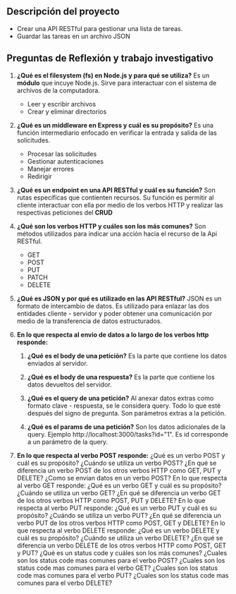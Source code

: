 ## Descripción del proyecto
- Crear una API RESTful para gestionar una lista de tareas.
- Guardar las tareas en un archivo JSON

## Preguntas de Reflexión y trabajo investigativo
1. __¿Qué es el filesystem (fs) en Node.js y para qué se utiliza?__
    Es un __módulo__ que incuye Node.js. Sirve para interactuar con el sistema de archivos de la computadora.
    - Leer y escribir archivos
    - Crear y eliminar directorios


1. __¿Qué es un middleware en Express y cuál es su propósito?__
     Es una función intermediario enfocado en verificar la entrada y salida de las solicitudes.
    - Procesar las solicitudes 
    - Gestionar autenticaciones
    - Manejar errores
    - Redirigir 

1. __¿Qué es un endpoint en una API RESTful y cuál es su función?__
    Son rutas específicas que contienten recursos. 
    Su función es permitir al cliente interactuar con ella por medio de los verbos HTTP y realizar 
    las respectivas peticiones del __CRUD__ 

1. __¿Qué son los verbos HTTP y cuáles son los más comunes?__
    Son métodos utilizados para indicar una acción hacia el recurso de la Api RESTful.
    - GET
    - POST
    - PUT
    - PATCH
    - DELETE

1. __¿Qué es JSON y por qué es utilizado en las API RESTful?__
    JSON es un formato de intercambio de datos. Es utilizado para enlazar las dos entidades cliente - servidor y poder obtener una comunicación por medio de la transferencia de datos estructurados.
   
1. __En lo que respecta al envio de datos a lo largo de los verbos http responde:__
    1. __¿Qué es el body de una petición?__
        Es la parte que contiene los datos enviados al servidor.
    1. __¿Qué es el body de una respuesta?__
        Es la parte que contiene los datos devueltos del servidor.
    1. __¿Qué es el query de una petición?__
        Al anexar datos extras como formato clave - respuesta, se le considera query. Todo lo que esté después del signo de pregunta. Son parámetros extras a la petición.

    1. __¿Qué es el params de una petición?__
        Son los datos adicionales de la query. Ejemplo http://localhost:3000/tasks?id="1". Es id corresponde a un parámetro de la query.

1. __En lo que respecta al verbo POST responde:__
¿Qué es un verbo POST y cuál es su propósito?
¿Cuándo se utiliza un verbo POST?
¿En qué se diferencia un verbo POST de los otros verbos HTTP como GET, PUT y DELETE?
¿Como se envian datos en un verbo POST?
En lo que respecta al verbo GET responde:
¿Qué es un verbo GET y cuál es su propósito?
¿Cuándo se utiliza un verbo GET?
¿En qué se diferencia un verbo GET de los otros verbos HTTP como POST, PUT y DELETE?
En lo que respecta al verbo PUT responde:
¿Qué es un verbo PUT y cuál es su propósito?
¿Cuándo se utiliza un verbo PUT?
¿En qué se diferencia un verbo PUT de los otros verbos HTTP como POST, GET y DELETE?
En lo que respecta al verbo DELETE responde:
¿Qué es un verbo DELETE y cuál es su propósito?
¿Cuándo se utiliza un verbo DELETE?
¿En qué se diferencia un verbo DELETE de los otros verbos HTTP como POST, GET y PUT?
¿Qué es un status code y cuáles son los más comunes?
¿Cuales son los status code mas comunes para el verbo POST?
¿Cuales son los status code mas comunes para el verbo GET?
¿Cuales son los status code mas comunes para el verbo PUT?
¿Cuales son los status code mas comunes para el verbo DELETE?